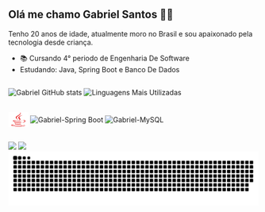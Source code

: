 ## Olá me chamo Gabriel Santos 🖐🏾
Tenho 20 anos de idade, atualmente moro no Brasil e sou apaixonado pela tecnologia desde criança.
* 📚 Cursando 4° periodo de Engenharia De Software
* Estudando: Java, Spring Boot e Banco De Dados

##

![Gabriel GitHub stats](https://github-readme-stats.vercel.app/api?username=GabrielSantos001&show_icons=true&theme=radical)
![Linguagens Mais Utilizadas](https://github-readme-stats.vercel.app/api/top-langs/?username=GabrielSantos001&layout=compact)

<div style="display: inline_block"><br>
  <img align="center" alt="Gabriel-Java" height="30" width="40" src="https://raw.githubusercontent.com/devicons/devicon/master/icons/java/java-plain.svg">
  <img align="center" alt="Gabriel-Spring Boot" height="30" width="40" src="https://cdn.jsdelivr.net/gh/devicons/devicon@latest/icons/spring/spring-original.svg" />
  <img align="center" alt="Gabriel-MySQL" height="30" width="40" src="https://cdn.jsdelivr.net/gh/devicons/devicon@latest/icons/mysql/mysql-original-wordmark.svg" />
</div>

 ##

<div>
  <a href="https://www.linkedin.com/in/gabriel-santos-54438329a/" target="_blank"><img src="https://img.shields.io/badge/LinkedIn-0077B5?style=for-the-badge&logo=linkedin&logoColor=white" target="_blank"></a>
  <a href="mailto:gscmascimento@gmail.com" target="_blank"><img src="https://img.shields.io/badge/Instagram-E4405F?style=for-the-badge&logo=instagram&logoColor=white" target="_blank"></a>
</div>

<picture>
  <source media="(prefers-color-scheme: dark)" srcset="https://raw.githubusercontent.com/GabrielSantos001/GabrielSantos001/output/github-contribution-grid-snake-dark.svg">
  <source media="(prefers-color-scheme: light)" srcset="https://raw.githubusercontent.com/GabrielSantos001/GabrielSantos001/output/github-contribution-grid-snake.svg">
  <img alt="github contribution grid snake animation" src="https://raw.githubusercontent.com/GabrielSantos001/GabrielSantos001/output/github-contribution-grid-snake.svg">
</picture>
